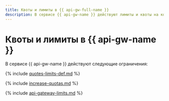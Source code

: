 ```yaml
---
title: Квоты и лимиты в {{ api-gw-full-name }}
description: В сервисе {{ api-gw-name }} действуют лимиты и квоты на количество API-шлюзов в одном облаке, а также количество одновременно выполняемых запросов ко всем API-шлюзам в каждой зоне доступности. Более подробно об ограничениях в сервисах вы узнаете из этой статьи.
---
```


# Квоты и лимиты в {{ api-gw-name }}

В сервисе {{ api-gw-name }} действуют следующие ограничения:

{% include [quotes-limits-def.md](../../_includes/quotes-limits-def.md) %}

{% include [increase-quotas.md](../../_includes/increase-quotas.md) %}

{% include [api-gateway-limits.md](../../_includes/api-gateway/api-gateway-limits.md) %}
